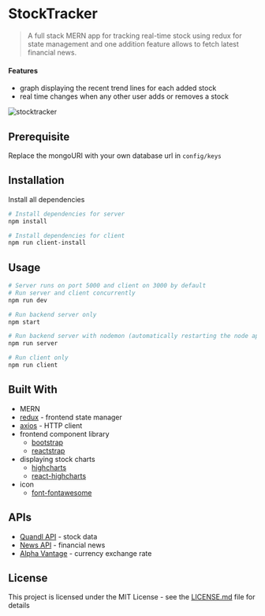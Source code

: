 # StockTracker

> A full stack MERN app for tracking real-time stock using redux for state management and one addition feature allows to fetch latest financial news.

#### Features

* graph displaying the recent trend lines for each added stock
* real time changes when any other user adds or removes a stock

![stocktracker](https://user-images.githubusercontent.com/22216684/44283202-9e6c6f00-a22b-11e8-92ab-4a73e407aad9.PNG)

## Prerequisite

Replace the mongoURI with your own database url in ```config/keys```

## Installation

Install all dependencies

```bash
# Install dependencies for server
npm install

# Install dependencies for client
npm run client-install

```

## Usage

```bash
# Server runs on port 5000 and client on 3000 by default
# Run server and client concurrently
npm run dev

# Run backend server only
npm start

# Run backend server with nodemon (automatically restarting the node application)
npm run server

# Run client only
npm run client

```

## Built With

* MERN
* [redux](https://redux.js.org/) - frontend state manager
* [axios](https://github.com/axios/axios) - HTTP client
* frontend component library
    * [bootstrap](https://getbootstrap.com/)
    * [reactstrap](https://reactstrap.github.io/)
* displaying stock charts
    * [highcharts](https://www.highcharts.com/)
    * [react-highcharts](https://github.com/kirjs/react-highcharts)
* icon
    * [font-fontawesome](https://fontawesome.com/)

## APIs

* [Quandl API](https://www.quandl.com/tools/api) - stock data
* [News API](https://newsapi.org/) - financial news
* [Alpha Vantage](https://www.alphavantage.co) - currency exchange rate

## License

This project is licensed under the MIT License - see the [LICENSE.md](LICENSE.md) file for details
